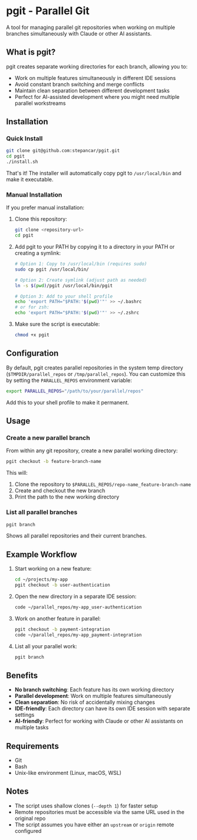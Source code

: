 # pgit - Parallel Git

A tool for managing parallel git repositories when working on multiple branches simultaneously with Claude or other AI assistants.

## What is pgit?

pgit creates separate working directories for each branch, allowing you to:
- Work on multiple features simultaneously in different IDE sessions
- Avoid constant branch switching and merge conflicts
- Maintain clean separation between different development tasks
- Perfect for AI-assisted development where you might need multiple parallel workstreams

## Installation

### Quick Install

```bash
git clone git@github.com:stepancar/pgit.git
cd pgit
./install.sh
```

That's it! The installer will automatically copy pgit to `/usr/local/bin` and make it executable.

### Manual Installation

If you prefer manual installation:

1. Clone this repository:
   ```bash
   git clone <repository-url>
   cd pgit
   ```

2. Add pgit to your PATH by copying it to a directory in your PATH or creating a symlink:
   ```bash
   # Option 1: Copy to /usr/local/bin (requires sudo)
   sudo cp pgit /usr/local/bin/

   # Option 2: Create symlink (adjust path as needed)
   ln -s $(pwd)/pgit /usr/local/bin/pgit

   # Option 3: Add to your shell profile
   echo 'export PATH="$PATH:'$(pwd)'"' >> ~/.bashrc
   # or for zsh:
   echo 'export PATH="$PATH:'$(pwd)'"' >> ~/.zshrc
   ```

3. Make sure the script is executable:
   ```bash
   chmod +x pgit
   ```

## Configuration

By default, pgit creates parallel repositories in the system temp directory (`$TMPDIR/parallel_repos` or `/tmp/parallel_repos`). You can customize this by setting the `PARALLEL_REPOS` environment variable:

```bash
export PARALLEL_REPOS="/path/to/your/parallel/repos"
```

Add this to your shell profile to make it permanent.

## Usage

### Create a new parallel branch

From within any git repository, create a new parallel working directory:

```bash
pgit checkout -b feature-branch-name
```

This will:
1. Clone the repository to `$PARALLEL_REPOS/repo-name_feature-branch-name`
2. Create and checkout the new branch
3. Print the path to the new working directory

### List all parallel branches

```bash
pgit branch
```

Shows all parallel repositories and their current branches.

## Example Workflow

1. Start working on a new feature:
   ```bash
   cd ~/projects/my-app
   pgit checkout -b user-authentication
   ```

2. Open the new directory in a separate IDE session:
   ```bash
   code ~/parallel_repos/my-app_user-authentication
   ```

3. Work on another feature in parallel:
   ```bash
   pgit checkout -b payment-integration
   code ~/parallel_repos/my-app_payment-integration
   ```

4. List all your parallel work:
   ```bash
   pgit branch
   ```

## Benefits

- **No branch switching**: Each feature has its own working directory
- **Parallel development**: Work on multiple features simultaneously
- **Clean separation**: No risk of accidentally mixing changes
- **IDE-friendly**: Each directory can have its own IDE session with separate settings
- **AI-friendly**: Perfect for working with Claude or other AI assistants on multiple tasks

## Requirements

- Git
- Bash
- Unix-like environment (Linux, macOS, WSL)

## Notes

- The script uses shallow clones (`--depth 1`) for faster setup
- Remote repositories must be accessible via the same URL used in the original repo
- The script assumes you have either an `upstream` or `origin` remote configured
